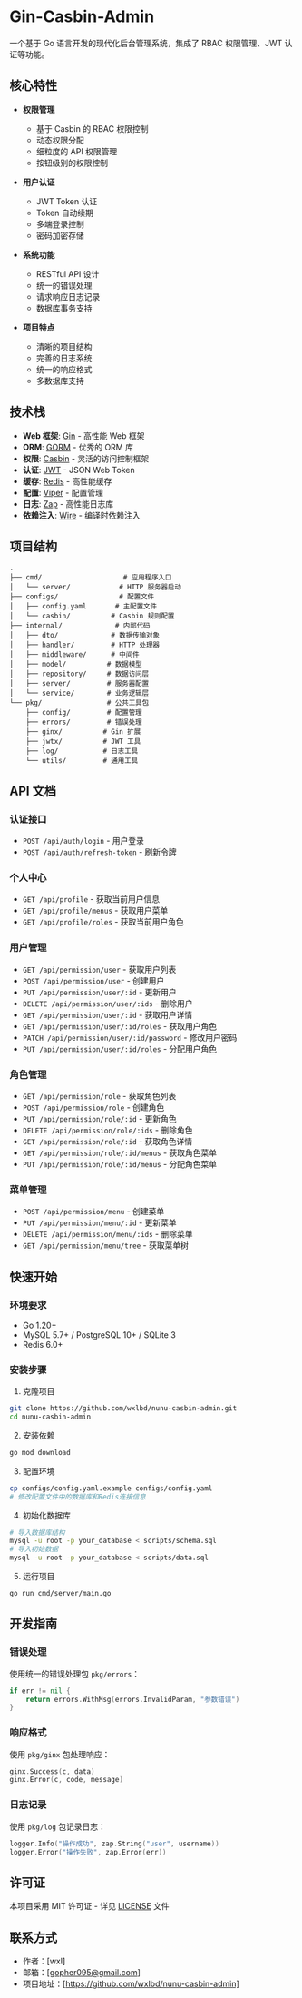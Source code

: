 # Gin-Casbin-Admin

一个基于 Go 语言开发的现代化后台管理系统，集成了 RBAC 权限管理、JWT 认证等功能。

## 核心特性

- **权限管理**
  - 基于 Casbin 的 RBAC 权限控制
  - 动态权限分配
  - 细粒度的 API 权限管理
  - 按钮级别的权限控制

- **用户认证**
  - JWT Token 认证
  - Token 自动续期
  - 多端登录控制
  - 密码加密存储

- **系统功能**
  - RESTful API 设计
  - 统一的错误处理
  - 请求响应日志记录
  - 数据库事务支持

- **项目特点**
  - 清晰的项目结构
  - 完善的日志系统
  - 统一的响应格式
  - 多数据库支持

## 技术栈

- **Web 框架**: [Gin](https://github.com/gin-gonic/gin) - 高性能 Web 框架
- **ORM**: [GORM](https://gorm.io/) - 优秀的 ORM 库
- **权限**: [Casbin](https://casbin.org/) - 灵活的访问控制框架
- **认证**: [JWT](https://github.com/golang-jwt/jwt) - JSON Web Token
- **缓存**: [Redis](https://github.com/redis/go-redis) - 高性能缓存
- **配置**: [Viper](https://github.com/spf13/viper) - 配置管理
- **日志**: [Zap](https://github.com/uber-go/zap) - 高性能日志库
- **依赖注入**: [Wire](https://github.com/google/wire) - 编译时依赖注入

## 项目结构

```plaintext
.
├── cmd/                    # 应用程序入口
│   └── server/            # HTTP 服务器启动
├── configs/               # 配置文件
│   ├── config.yaml       # 主配置文件
│   └── casbin/          # Casbin 规则配置
├── internal/             # 内部代码
│   ├── dto/             # 数据传输对象
│   ├── handler/         # HTTP 处理器
│   ├── middleware/      # 中间件
│   ├── model/          # 数据模型
│   ├── repository/     # 数据访问层
│   ├── server/         # 服务器配置
│   └── service/        # 业务逻辑层
└── pkg/                # 公共工具包
    ├── config/         # 配置管理
    ├── errors/         # 错误处理
    ├── ginx/          # Gin 扩展
    ├── jwtx/          # JWT 工具
    ├── log/           # 日志工具
    └── utils/         # 通用工具
```

## API 文档

### 认证接口
- `POST /api/auth/login` - 用户登录
- `POST /api/auth/refresh-token` - 刷新令牌

### 个人中心
- `GET /api/profile` - 获取当前用户信息
- `GET /api/profile/menus` - 获取用户菜单
- `GET /api/profile/roles` - 获取当前用户角色

### 用户管理
- `GET /api/permission/user` - 获取用户列表
- `POST /api/permission/user` - 创建用户
- `PUT /api/permission/user/:id` - 更新用户
- `DELETE /api/permission/user/:ids` - 删除用户
- `GET /api/permission/user/:id` - 获取用户详情
- `GET /api/permission/user/:id/roles` - 获取用户角色
- `PATCH /api/permission/user/:id/password` - 修改用户密码
- `PUT /api/permission/user/:id/roles` - 分配用户角色

### 角色管理
- `GET /api/permission/role` - 获取角色列表
- `POST /api/permission/role` - 创建角色
- `PUT /api/permission/role/:id` - 更新角色
- `DELETE /api/permission/role/:ids` - 删除角色
- `GET /api/permission/role/:id` - 获取角色详情
- `GET /api/permission/role/:id/menus` - 获取角色菜单
- `PUT /api/permission/role/:id/menus` - 分配角色菜单

### 菜单管理
- `POST /api/permission/menu` - 创建菜单
- `PUT /api/permission/menu/:id` - 更新菜单
- `DELETE /api/permission/menu/:ids` - 删除菜单
- `GET /api/permission/menu/tree` - 获取菜单树

## 快速开始

### 环境要求
- Go 1.20+
- MySQL 5.7+ / PostgreSQL 10+ / SQLite 3
- Redis 6.0+

### 安装步骤

1. 克隆项目
```bash
git clone https://github.com/wxlbd/nunu-casbin-admin.git
cd nunu-casbin-admin
```

2. 安装依赖
```bash
go mod download
```

3. 配置环境
```bash
cp configs/config.yaml.example configs/config.yaml
# 修改配置文件中的数据库和Redis连接信息
```

4. 初始化数据库
```bash
# 导入数据库结构
mysql -u root -p your_database < scripts/schema.sql
# 导入初始数据
mysql -u root -p your_database < scripts/data.sql
```

5. 运行项目
```bash
go run cmd/server/main.go
```

## 开发指南

### 错误处理
使用统一的错误处理包 `pkg/errors`：
```go
if err != nil {
    return errors.WithMsg(errors.InvalidParam, "参数错误")
}
```

### 响应格式
使用 `pkg/ginx` 包处理响应：
```go
ginx.Success(c, data)
ginx.Error(c, code, message)
```

### 日志记录
使用 `pkg/log` 包记录日志：
```go
logger.Info("操作成功", zap.String("user", username))
logger.Error("操作失败", zap.Error(err))
```

## 许可证

本项目采用 MIT 许可证 - 详见 [LICENSE](LICENSE) 文件

## 联系方式

- 作者：[wxl]
- 邮箱：[gopher095@gmail.com]
- 项目地址：[https://github.com/wxlbd/nunu-casbin-admin]
